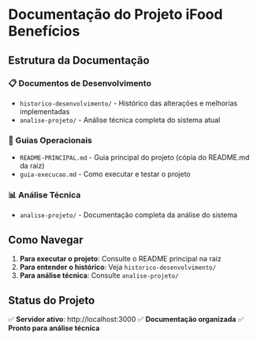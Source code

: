 # Documentação do Projeto iFood Benefícios

## Estrutura da Documentação

### 📋 Documentos de Desenvolvimento
- `historico-desenvolvimento/` - Histórico das alterações e melhorias implementadas
- `analise-projeto/` - Análise técnica completa do sistema atual

### 🚀 Guias Operacionais
- `README-PRINCIPAL.md` - Guia principal do projeto (cópia do README.md da raiz)
- `guia-execucao.md` - Como executar e testar o projeto

### 📊 Análise Técnica
- `analise-projeto/` - Documentação completa da análise do sistema

## Como Navegar

1. **Para executar o projeto**: Consulte o README principal na raiz
2. **Para entender o histórico**: Veja `historico-desenvolvimento/`
3. **Para análise técnica**: Consulte `analise-projeto/`

## Status do Projeto

✅ **Servidor ativo**: http://localhost:3000
✅ **Documentação organizada**
✅ **Pronto para análise técnica**